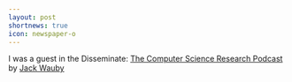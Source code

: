 ```yaml
---
layout: post
shortnews: true
icon: newspaper-o
---
```

I was a guest in the Disseminate: [The Computer Science Research Podcast](https://eurosp2026.ieee-security.org/) by [Jack Wauby](https://jackwaudby.github.io/) 
